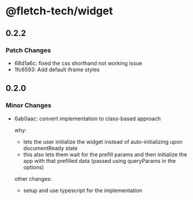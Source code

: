 # @fletch-tech/widget

## 0.2.2

### Patch Changes

- 68d1a6c: fixed the css shorthand not working issue
- 1fc6593: Add default iframe styles

## 0.2.0

### Minor Changes

- 6ab0aac: convert implementation to class-based approach

  why:

  - lets the user initialize the widget instead of auto-initializing
    upon documentReady state
  - this also lets them wait for the prefill params and then initialize
    the app with that prefilled data (passed using queryParams in the options)

  other changes:

  - setup and use typescript for the implementation
